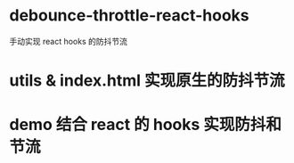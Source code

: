 # debounce-throttle-react-hooks

手动实现 react hooks 的防抖节流

# utils & index.html 实现原生的防抖节流

# demo 结合 react 的 hooks 实现防抖和节流

